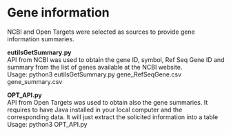 # Gene information
NCBI and Open Targets were selected as sources to provide gene information summaries.

**eutilsGetSummary.py**\
API from NCBI was used to obtain the gene ID, symbol, Ref Seq Gene ID and summary from the list of genes available at the NCBI website.\
Usage: python3 eutilsGetSummary.py gene_RefSeqGene.csv gene_summary.csv

**OPT_API.py**\
API from Open Targets was used to obtain also the gene summaries. It requires to have Java installed in your local computer and the corresponding data. It will just extract the solicited information into a table\
Usage: python3 OPT_API.py 
